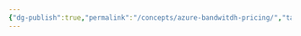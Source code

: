 ```yaml
---
{"dg-publish":true,"permalink":"/concepts/azure-bandwitdh-pricing/","tags":["concept/SRE/cloud/azure","pricing","review"]}
---
```


